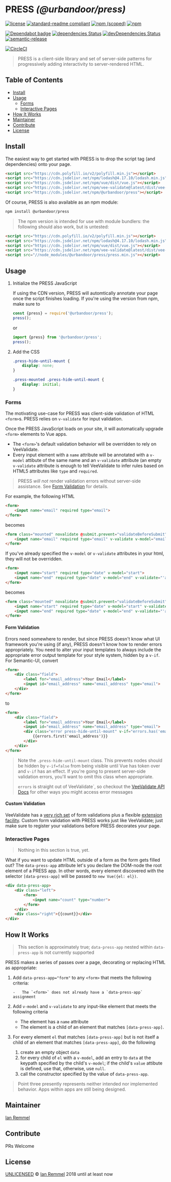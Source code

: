 # PRESS _(@urbandoor/press)_

[![license](https://img.shields.io/github/license/urbandoor/press.svg)](https://github.com/urbandoor/press/blob/master/LICENSE)
[![standard-readme compliant](https://img.shields.io/badge/readme%20style-standard-brightgreen.svg?style=flat-square)](https://github.com/RichardLitt/standard-readme)
[![npm (scoped)](https://img.shields.io/npm/v/@urbandoor/press.svg)](https://www.npmjs.com/package/@urbandoor/press)
[![npm](https://img.shields.io/npm/dm/@urbandoor/press.svg)](https://www.npmjs.com/package/@urbandoor/press)

[![Dependabot badge](https://img.shields.io/badge/Dependabot-active-brightgreen.svg)](https://dependabot.com/)
[![dependencies Status](https://david-dm.org/@urbandoor/press/status.svg)](https://david-dm.org/urbandoor/press)
[![devDependencies Status](https://david-dm.org/@urbandoor/press/dev-status.svg)](https://david-dm.org/urbandoor/press?type=dev)
[![semantic-release](https://img.shields.io/badge/%20%20%F0%9F%93%A6%F0%9F%9A%80-semantic--release-e10079.svg)](https://github.com/semantic-release/semantic-release)

[![CircleCI](https://circleci.com/gh/urbandoor/press.svg?style=svg)](https://circleci.com/gh/urbandoor/press)

> PRESS is a client-side library and set of server-side patterns for
> progressively adding interactivity to server-rendered HTML.

## Table of Contents

<!-- toc -->

-   [Install](#install)
-   [Usage](#usage)
    -   [Forms](#forms)
    -   [Interactive Pages](#interactive-pages)
-   [How It Works](#how-it-works)
-   [Maintainer](#maintainer)
-   [Contribute](#contribute)
-   [License](#license)

<!-- tocstop -->

## Install

The easiest way to get started with PRESS is to drop the script tag (and
dependencies) onto your page.

```html
<script src="https://cdn.polyfill.io/v2/polyfill.min.js"></script>
<script src="https://cdn.jsdelivr.net/npm/lodash@4.17.10/lodash.min.js" integrity="sha256-/GKyJ0BQJD8c8UYgf7ziBrs/QgcikS7Fv/SaArgBcEI=" crossorigin="anonymous"></script>
<script src="https://cdn.jsdelivr.net/npm/vue/dist/vue.js"></script>
<script src="https://cdn.jsdelivr.net/npm/vee-validate@latest/dist/vee-validate.js"></script>
<script src="https://cdn.jsdelivr.net/npm/@urbandoor/press"></script>
```

Of course, PRESS is also available as an npm module:

```bash
npm install @urbandoor/press
```

> The npm version is intended for use with module bundlers: the following should
> also work, but is untested:

```html
<script src="https://cdn.polyfill.io/v2/polyfill.min.js"></script>
<script src="https://cdn.jsdelivr.net/npm/lodash@4.17.10/lodash.min.js" integrity="sha256-/GKyJ0BQJD8c8UYgf7ziBrs/QgcikS7Fv/SaArgBcEI=" > crossorigin="anonymous"></script>
<script src="https://cdn.jsdelivr.net/npm/vue/dist/vue.js"></script>
<script src="https://cdn.jsdelivr.net/npm/vee-validate@latest/dist/vee-validate.js"></script>
<script src="//node_modules/@urbandoor/press/press.min.js"></script>
```

## Usage

1.  Initialize the PRESS JavaScript

    If using the CDN version, PRESS will automtically annotate your page once
    the script finishes loading. If you're using the version from npm, make sure
    to

    ```js
    const {press} = require('@urbandoor/press');
    press();
    ```

    or

    ```js
    import {press} from '@urbandoor/press';
    press();
    ```

1.  Add the CSS

    ```css
    .press-hide-until-mount {
        display: none;
    }

    .press-mounted .press-hide-until-mount {
        display: initial;
    }
    ```

### Forms

The motivating use-case for PRESS was client-side validation of HTML `<form>`s.
PRESS relies on `v-validate` for input validation.

Once the PRESS JavaScript loads on your site, it will automatically upgrade
`<form>` elements to Vue apps.

-   The `<form>`'s default validation behavior will be overridden to rely on
    VeeValidate.
-   Every input element with a `name` attribute will be annotated with a
    `v-model` attibute of the same name and an `v-validate` attribute (an empty
    `v-validate` attribute is enough to tell VeeValidate to infer rules based on
    HTML5 attributes like `type` and `required`.

> PRESS _will not_ render validation errors without server-side assistance. See
> [Form Validation](#form-validation) for details.

For example, the following HTML

```html
<form>
    <input name="email" required type="email">
</form>
```

becomes

```html
<form class="mounted" novalidate @submit.prevent="validateBeforeSubmit">
    <input name="email" required type="email" v-validate v-model="email">
</form>
```

If you've already specified the `v-model` or `v-validate` attributes in your
html, they will not be overridden.

```html
<form>
    <input name="start" required type="date" v-model="start">
    <input name="end" required type="date" v-model="end" v-validate="'after:start'">
</form>
```

becomes

```html
<form class="mounted" novalidate @submit.prevent="validateBeforeSubmit">
    <input name="start" required type="date" v-model="start" v-validate>
    <input name="end" required type="date" v-model="end" v-validate="'after:start'">
</form>
```

#### Form Validation

Errors need somewhere to render, but since PRESS doesn't know what UI framework
you're using (if any), PRESS doesn't know how to render errors appropriately.
You need to alter your input templates to always include the appropriate error
output template for your style system, hidden by a `v-if`. For Semantic-UI,
convert

```html
<form>
    <div class="field">
        <label for="email_address">Your Email</label>
        <input id="email_address" name="email_address" type="email">
    </div>
</form>
```

to

```html
<form>
    <div class="field">
        <label for="email_address">Your Email</label>
        <input id="email_address" name="email_address" type="email">
        <div class="error press-hide-until-mount" v-if="errors.has('email_address')">
            {{errors.first('email_address')}}
        </div>
    </div>
</form>
```

> Note the `.press-hide-until-mount` class. This prevents nodes should be hidden
> by `v-if=false` from being visible until Vue has token over and `v-if` has an
> effect. If you're going to present server-side validation errors, you'll want
> to omit this class when appropriate.
>
> `errors` is straight out of VeeValidate`, so checkout the
> [VeeValidate API Docs](https://baianat.github.io/vee-validate/api/errorbag.html)
> for other ways you might access error messages

#### Custom Validation

VeeValidate has a
[very rich set](https://baianat.github.io/vee-validate/guide/rules.html) of form
validations plus a flexible
[extension facility](https://baianat.github.io/vee-validate/guide/custom-rules.html).
Custom form validation with PRESS works just like VeeValidate; just make sure to
register your validations before PRESS decorates your page.

### Interactive Pages

> Nothing in this section is true, yet.

What if you want to update HTML outside of a form as the form gets filled out?
The `data-press-app` attribute let's you declare the DOM-node the root element
of a PRESS app. In other words, every element discovered with the selector
`[data-press-app]` will be passed to `new Vue({el: el})`.

```html
<div data-press-app>
    <div class="left">
        <form>
            <input name="count" type="number">
        </form>
    </div>
    <div class="right">{{count}}</div>
</div>
```

## How It Works

> This section is approximately true; `data-press-app` nested within
> `data-press-app` is not currently supported

PRESS makes a series of passes over a page, decorating or replacing HTML as
appropriate:

1.  Add `data-press-app="form"` to any `<form>` that meets the following
    criteria:

        -   The `<form>` does not already have a `data-press-app` assignment

1.  Add `v-model` and `v-validate` to any input-like element that meets the
    following criteria

    -   The element has a `name` attribute
    -   The element is a child of an element that matches `[data-press-app]`.

1.  For every element `el` that matches `[data-press-app]` but is not itself a
    child of an element that matches `[data-press-app]`, do the following

    1.  create an empty object `data`
    1.  for every child of `el` with a `v-model`, add an entry to `data` at the
        keypath specified by the child's `v-model`; if the child's `value`
        attibute is defined, use that, otherwise, use `null`.
    1.  call the constructor specified by the value of `data-press-app`.

> Point three presently represents neither intended nor implemented behavior.
> Apps within apps are still being designed.

## Maintainer

[Ian Remmel](https://github.com/ianwremmel)

## Contribute

PRs Welcome

## License

[UNLICENSED](LICENSE) &copy; [Ian Remmel](https://github.com/ianwremmel) 2018
until at least now
